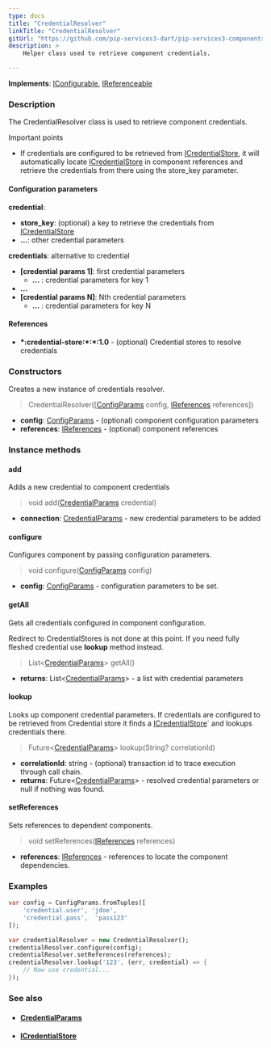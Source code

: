 ```yaml
---
type: docs
title: "CredentialResolver"
linkTitle: "CredentialResolver"
gitUrl: "https://github.com/pip-services3-dart/pip-services3-components-dart"
description: >
    Helper class used to retrieve component credentials.

---
```


**Implements**: [IConfigurable](../../../commons/config/iconfigurable), [IReferenceable](../../../commons/refer/ireferenceable)

### Description

The CredentialResolver class is used to retrieve component credentials.

Important points

- If credentials are configured to be retrieved from [ICredentialStore](../icredential_store), it will automatically locate [ICredentialStore](../icredential_store) in component references and retrieve the credentials from there using the store_key parameter.

#### Configuration parameters

**credential**: 
- **store_key**: (optional) a key to retrieve the credentials from [ICredentialStore](../icredential_store)
- **...**: other credential parameters

**credentials**: alternative to credential
- **[credential params 1]**: first credential parameters
    - **...** : credential parameters for key 1
- **...**
- **[credential params N]**:       Nth credential parameters
    - **...** : credential parameters for key N

#### References
- **\*:credential-store:\*:\*:1.0** -  (optional) Credential stores to resolve credentials


### Constructors
Creates a new instance of credentials resolver.

> CredentialResolver([[ConfigParams](../../../commons/config/config_params) config, [IReferences](../../../commons/refer/ireferences) references])

- **config**: [ConfigParams](../../../commons/config/config_params) - (optional) component configuration parameters
- **references**: [IReferences](../../../commons/refer/ireferences) - (optional) component references


### Instance methods

#### add
Adds a new credential to component credentials

> void add([CredentialParams](../credential_params) credential)

- **connection**: [CredentialParams](../credential_params) - new credential parameters to be added


#### configure
Configures component by passing configuration parameters.

> void configure([ConfigParams](../../../commons/config/config_params) config)

- **config**: [ConfigParams](../../../commons/config/config_params) - configuration parameters to be set.


#### getAll
Gets all credentials configured in component configuration.

Redirect to CredentialStores is not done at this point.
If you need fully fleshed credential use **lookup** method instead.

> List<[CredentialParams](../credential_params)> getAll()

- **returns**: List<[CredentialParams](../credential_params)> - a list with credential parameters


#### lookup
Looks up component credential parameters. If credentials are configured to be retrieved
from Credential store it finds a [ICredentialStore](../icredential_store)` and lookups credentials there.

> Future<[CredentialParams](../credential_params)> lookup(String? correlationId)

- **correlationId**: string - (optional) transaction id to trace execution through call chain.
- **returns**: Future<[CredentialParams](../credential_params)> - resolved credential parameters or null if nothing was found.


#### setReferences
Sets references to dependent components.

> void setReferences([IReferences](../../../commons/refer/ireferences) references)

- **references**: [IReferences](../../../commons/refer/ireferences) - references to locate the component dependencies.

### Examples
```dart
var config = ConfigParams.fromTuples([
    'credential.user', 'jdoe',
    'credential.pass',  'pass123'
]);

var credentialResolver = new CredentialResolver();
credentialResolver.configure(config);
credentialResolver.setReferences(references);
credentialResolver.lookup('123', (err, credential) => {
    // Now use credential...
});
```


### See also
- #### [CredentialParams](../credential_params)
- #### [ICredentialStore](../icredential_store)
